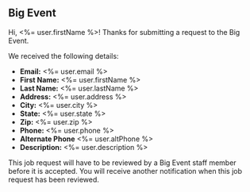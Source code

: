 ## Big Event

Hi, <%= user.firstName %>! Thanks for submitting a request to the Big Event.

We received the following details:

 - **Email:** <%= user.email %>
 - **First Name:** <%= user.firstName %>
 - **Last Name:** <%= user.lastName %>
 - **Address:** <%= user.address %>
 - **City:** <%= user.city %>
 - **State:** <%= user.state %>
 - **Zip:** <%= user.zip %>
 - **Phone:** <%= user.phone %>
 - **Alternate Phone** <%= user.altPhone %>
 - **Description:** <%= user.description %>

This job request will have to be reviewed by a Big Event staff member before it
is accepted. You will receive another notification when this job request has
been reviewed.
